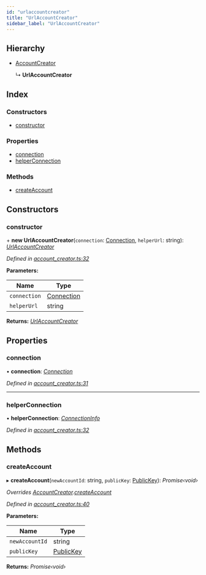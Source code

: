 ```yaml
---
id: "urlaccountcreator"
title: "UrlAccountCreator"
sidebar_label: "UrlAccountCreator"
---
```


## Hierarchy

* [AccountCreator](accountcreator.md)

  ↳ **UrlAccountCreator**

## Index

### Constructors

* [constructor](urlaccountcreator.md#constructor)

### Properties

* [connection](urlaccountcreator.md#connection)
* [helperConnection](urlaccountcreator.md#helperconnection)

### Methods

* [createAccount](urlaccountcreator.md#createaccount)

## Constructors

###  constructor

\+ **new UrlAccountCreator**(`connection`: [Connection](connection.md), `helperUrl`: string): *[UrlAccountCreator](urlaccountcreator.md)*

*Defined in [account_creator.ts:32](https://github.com/nearprotocol/nearlib/blob/88ad17d/src.ts/account_creator.ts#L32)*

**Parameters:**

Name | Type |
------ | ------ |
`connection` | [Connection](connection.md) |
`helperUrl` | string |

**Returns:** *[UrlAccountCreator](urlaccountcreator.md)*

## Properties

###  connection

• **connection**: *[Connection](connection.md)*

*Defined in [account_creator.ts:31](https://github.com/nearprotocol/nearlib/blob/88ad17d/src.ts/account_creator.ts#L31)*

___

###  helperConnection

• **helperConnection**: *[ConnectionInfo](../interfaces/connectioninfo.md)*

*Defined in [account_creator.ts:32](https://github.com/nearprotocol/nearlib/blob/88ad17d/src.ts/account_creator.ts#L32)*

## Methods

###  createAccount

▸ **createAccount**(`newAccountId`: string, `publicKey`: [PublicKey](publickey.md)): *Promise‹void›*

*Overrides [AccountCreator](accountcreator.md).[createAccount](accountcreator.md#abstract-createaccount)*

*Defined in [account_creator.ts:40](https://github.com/nearprotocol/nearlib/blob/88ad17d/src.ts/account_creator.ts#L40)*

**Parameters:**

Name | Type |
------ | ------ |
`newAccountId` | string |
`publicKey` | [PublicKey](publickey.md) |

**Returns:** *Promise‹void›*
